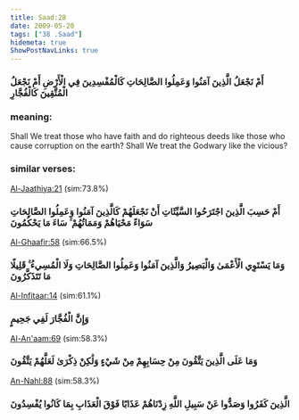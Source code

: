 ```yaml
---
title: Saad:28
date: 2009-05-20
tags: ["38 .Saad"]
hidemeta: true 
ShowPostNavLinks: true 
---
```

### أَمْ نَجْعَلُ الَّذِينَ آمَنُوا وَعَمِلُوا الصَّالِحَاتِ كَالْمُفْسِدِينَ فِي الْأَرْضِ أَمْ نَجْعَلُ الْمُتَّقِينَ كَالْفُجَّارِ
### meaning: 
Shall We treat those who have faith and do righteous deeds like those who cause corruption on the earth? Shall We treat the Godwary like the vicious?
### similar verses: 

[Al-Jaathiya:21](/45/21) (sim:73.8%)

### أَمْ حَسِبَ الَّذِينَ اجْتَرَحُوا السَّيِّئَاتِ أَنْ نَجْعَلَهُمْ كَالَّذِينَ آمَنُوا وَعَمِلُوا الصَّالِحَاتِ سَوَاءً مَحْيَاهُمْ وَمَمَاتُهُمْ ۚ سَاءَ مَا يَحْكُمُونَ

[Al-Ghaafir:58](/40/58) (sim:66.5%)

### وَمَا يَسْتَوِي الْأَعْمَىٰ وَالْبَصِيرُ وَالَّذِينَ آمَنُوا وَعَمِلُوا الصَّالِحَاتِ وَلَا الْمُسِيءُ ۚ قَلِيلًا مَا تَتَذَكَّرُونَ

[Al-Infitaar:14](/82/14) (sim:61.1%)

### وَإِنَّ الْفُجَّارَ لَفِي جَحِيمٍ

[Al-An'aam:69](/6/69) (sim:58.3%)

### وَمَا عَلَى الَّذِينَ يَتَّقُونَ مِنْ حِسَابِهِمْ مِنْ شَيْءٍ وَلَٰكِنْ ذِكْرَىٰ لَعَلَّهُمْ يَتَّقُونَ

[An-Nahl:88](/16/88) (sim:58.3%)

### الَّذِينَ كَفَرُوا وَصَدُّوا عَنْ سَبِيلِ اللَّهِ زِدْنَاهُمْ عَذَابًا فَوْقَ الْعَذَابِ بِمَا كَانُوا يُفْسِدُونَ
